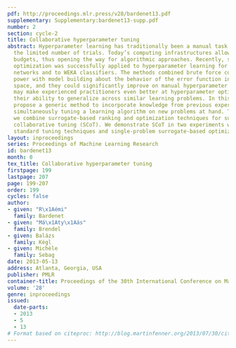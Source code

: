 ```yaml
---
pdf: http://proceedings.mlr.press/v28/bardenet13.pdf
supplementary: Supplementary:bardenet13-supp.pdf
number: 2
section: cycle-2
title: Collaborative hyperparameter tuning
abstract: Hyperparameter learning has traditionally been a manual task because of
  the limited number of trials. Today’s computing infrastructures allow bigger evaluation
  budgets, thus opening the way for algorithmic approaches. Recently, surrogate-based
  optimization was successfully applied to hyperparameter learning for deep belief
  networks and to WEKA classifiers. The methods combined brute force computational
  power with model building about the behavior of the error function in the hyperparameter
  space, and they could significantly improve on manual hyperparameter tuning. What
  may make experienced practitioners even better at hyperparameter optimization is
  their ability to generalize across similar learning problems. In this paper, we
  propose a generic method to incorporate knowledge from previous experiments when
  simultaneously tuning a learning algorithm on new problems at hand. To this end,
  we combine surrogate-based ranking and optimization techniques for surrogate-based
  collaborative tuning (SCoT). We demonstrate SCoT in two experiments where it outperforms
  standard tuning techniques and single-problem surrogate-based optimization.
layout: inproceedings
series: Proceedings of Machine Learning Research
id: bardenet13
month: 0
tex_title: Collaborative hyperparameter tuning
firstpage: 199
lastpage: 207
page: 199-207
order: 199
cycles: false
author:
- given: "R\x1Aémi"
  family: Bardenet
- given: "Má\x1Aty\x1Aás"
  family: Brendel
- given: Balázs
  family: Kégl
- given: Michèle
  family: Sebag
date: 2013-05-13
address: Atlanta, Georgia, USA
publisher: PMLR
container-title: Proceedings of the 30th International Conference on Machine Learning
volume: '28'
genre: inproceedings
issued:
  date-parts:
  - 2013
  - 5
  - 13
# Format based on citeproc: http://blog.martinfenner.org/2013/07/30/citeproc-yaml-for-bibliographies/
---
```

